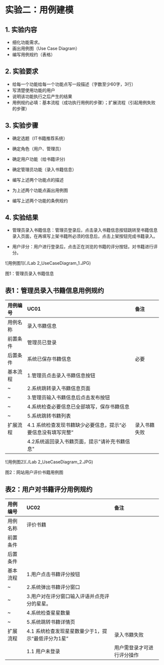 # 实验二：用例建模

## 1. 实验内容

- 细化功能需求。
- 画出用例图（Use Case Diagram）
- 编写用例规约（表格）



## 2. 实验要求

- 给每一个功能给每一个功能点写一段描述（字数至少60字，3行）
- 写清楚使用功能的用户
- 说明该功能执行之后产生的结果
-  用例规约必填：基本流程（成功执行用例的步骤）；扩展流程（引起用例失败的步骤）



## 3. 实验步骤

- 确定选题（IT书籍推荐系统）

- 确定角色（用户、管理员）

- 确定用户功能（给书籍评分)
- 确定管理员功能（录入书籍信息）

- 编写上述两个功能点的描述

- 为上述两个功能点画出用例图

- 编写上述两个功能的条例规约





## 4. 实验结果

- 管理员录入书籍信息：管理员登录后，点击录入书籍信息按钮跳转至书籍信息录入页面，在再填写上架书籍所必须的信息后，点击上架按钮完成书籍录入。

-  用户评分：用户进行登录后，点击正在浏览的书籍的评分按钮，对书籍进行评分。







![用例图1](./Lab 2_UseCaseDiagram_1.JPG)   

 图1：管理员录入书籍信息







## 表1：管理员录入书籍信息用例规约
| 用例编号 | UC01                                                         | 备注         |
| :------- | :----------------------------------------------------------- | :----------- |
| 用例名称 | 录入书籍信息                                                 |              |
| 前置条件 | 管理员已登录                                                 |              |
| 后置条件 | 系统已保存书籍信息                                           | 必要         |
| 基本流程 | 1.管理员点击录入书籍信息按钮                                 |              |
| ~        | 2.系统跳转录入书籍信息页面                                   |              |
| ~        | 3.管理员输入书籍信息后点击发布按钮                           |              |
| ~        | 4.系统检查必要信息已全部填写，保存书籍信息                   |              |
| ~        | 5.系统跳转书籍列表                                           |              |
| 扩展流程 | 4.1 系统检查发现书籍缺少必要信息，提示“必要信息没有填写完整” | 录入书籍失败 |
|          | 4.2系统返回录入书籍页面，提示"请补充书籍信息"                |              |





![用例图2](./Lab 2_UseCaseDiagram_2.JPG)  

 图2：网站用户评价书籍用例图







## 表2：用户对书籍评分用例规约

| 用例编号 | UC02                                               | 备注                       |
| :------- | :------------------------------------------------- | :------------------------- |
| 用例名称 | 评价书籍                                           |                            |
| 前置条件 |                                                    |                            |
| 后置条件 |                                                    |                            |
| 基本流程 | 1.用户点击书籍评分按钮                             |                            |
| ~        | 2.系统弹出书籍评分窗口                             |                            |
| ~        | 3.用户对在评分窗口输入评语并点亮评分的星星。       |                            |
| ~        | 4.系统检查星星数量                                 |                            |
| ~        | 5.系统跳转书籍详情页                               |                            |
| 扩展流程 | 4.1 系统检查发现星星数量少于1，提示“最低评分为1星” | 录入书籍失败               |
|          | 1.1 用户未登录                                     | 用户需登录才可进行评分操作 |

